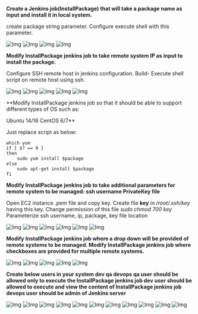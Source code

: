 **Create a Jenkins job(InstallPackage) that will take a package name as input and install it in local system.**

create package string parameter.
Configure execute shell with this parameter.

![Img](Images/43.jpg)
![Img](Images/39.jpg)
![Img](Images/40.jpg)
![Img](Images/41.jpg)

**Modify InstallPackage jenkins job to take remote system IP as input to install the package.**

Configure SSH remote host in jenkins configuration.
Build- Execute shell script on remote host using ssh.

![Img](Images/42.jpg)
![Img](Images/43.jpg)
![Img](Images/44.jpg)
![Img](Images/45.jpg)
![Img](Images/46.jpg)

**Modify InstallPackage jenkins job so that it should be able to support different types of OS such as:

Ubuntu 14/16
CentOS 6/7**

Just replace script as below:
```
which yum
if [ $? == 0 ]
then
    sudo yum install $package
else
    sudo apt-get install $package
fi
```


****Modify InstallPackage jenkins job to take additional parameters for remote system to be managed:
ssh username
PrivateKey file****


Open EC2 instance *.pem* file and copy key.
Create file **key** in */root/.ssh/key* having this key.
Change permission of this file *sudo chmod 700 key*
Parameterize ssh username, ip, package, key file location

![Img](Images/47.jpg)
![Img](Images/48.jpg)
![Img](Images/49.jpg)
![Img](Images/50.jpg)
![Img](Images/51.jpg)
![Img](Images/52.jpg)

**Modify InstallPackage jenkins job where a drop down will be provided of remote systems to be managed.
Modify InstallPackage jenkins job where checkboxes are provided for multiple remote systems.**

![Img](Images/53.jpg)
![Img](Images/54.jpg)
![Img](Images/55.jpg)
![Img](Images/56.jpg)
![Img](Images/57.jpg)

**Create below users in your system
dev
qa
devops
qa user should be allowed only to execute the InstallPackage jenkins job
dev user should be allowed to execute and view the content of InstallPackage jenkins job
devops user should be admin of Jenkins server**

![Img](Images/58.jpg)
![Img](Images/59.jpg)
![Img](Images/60.jpg)
![Img](Images/61.jpg)
![Img](Images/62.jpg)
![Img](Images/63.jpg)
![Img](Images/64.jpg)
![Img](Images/65.jpg)
![Img](Images/66.jpg)
![Img](Images/67.jpg)
![Img](Images/68.jpg)
